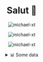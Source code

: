 <h1 align="center">Salut 👋</h1>

<p align="center"> <img src="https://komarev.com/ghpvc/?username=michael-xt" alt="michael-xt" /> 
</p>

<p align="center"><img align="center" src="https://github-readme-stats.vercel.app/api/top-langs/?username=michael-xt&layout=compact&theme=dark&show_icons=true" alt="michael-xt" /></p>
<p align="center"><img align="center" src="https://github-readme-stats.vercel.app/api?username=michael-xt&show_icons=true&theme=dark&show_icons=true" alt="michael-xt" /></p>

<details align="center"><summary>📊 Some data</summary>
<p>

<!--START_SECTION:waka-->
**🐱 My Github Data** 

> 🏆 140 Contributions in the Year 2021
 > 
> 📦 9.7 MB Used in Github's Storage 
 > 
> 🚫 Not Opted to Hire
 > 
> 📜 5 Public Repositories 
 > 
> 🔑 28 Private Repositories  
 > 
**I'm an Early 🐤** 

```text
🌞 Morning    97 commits     ███████░░░░░░░░░░░░░░░░░░   30.22% 
🌆 Daytime    94 commits     ███████░░░░░░░░░░░░░░░░░░   29.28% 
🌃 Evening    126 commits    █████████░░░░░░░░░░░░░░░░   39.25% 
🌙 Night      4 commits      ░░░░░░░░░░░░░░░░░░░░░░░░░   1.25%

```
📅 **I'm Most Productive on Wednesday** 

```text
Monday       33 commits     ██░░░░░░░░░░░░░░░░░░░░░░░   10.28% 
Tuesday      42 commits     ███░░░░░░░░░░░░░░░░░░░░░░   13.08% 
Wednesday    69 commits     █████░░░░░░░░░░░░░░░░░░░░   21.5% 
Thursday     57 commits     ████░░░░░░░░░░░░░░░░░░░░░   17.76% 
Friday       56 commits     ████░░░░░░░░░░░░░░░░░░░░░   17.45% 
Saturday     37 commits     ███░░░░░░░░░░░░░░░░░░░░░░   11.53% 
Sunday       27 commits     ██░░░░░░░░░░░░░░░░░░░░░░░   8.41%

```


📊 **This Week I Spent My Time On** 

```text
🔥 Editors: 
VS Code                  4 hrs 20 mins       ████████████████░░░░░░░░░   64.02% 
GoLand                   2 hrs 26 mins       █████████░░░░░░░░░░░░░░░░   35.98%

💻 Operating System: 
Windows                  6 hrs 46 mins       █████████████████████████   100.0%

```

**I Mostly Code in JavaScript** 

```text
JavaScript               9 repos             ███████░░░░░░░░░░░░░░░░░░   31.03% 
Java                     8 repos             ███████░░░░░░░░░░░░░░░░░░   27.59% 
Vue                      3 repos             ██░░░░░░░░░░░░░░░░░░░░░░░   10.34% 
Lua                      2 repos             █░░░░░░░░░░░░░░░░░░░░░░░░   6.9% 
C#                       2 repos             █░░░░░░░░░░░░░░░░░░░░░░░░   6.9%

```



 Last Updated on 17/07/2021
<!--END_SECTION:waka-->
</p>
